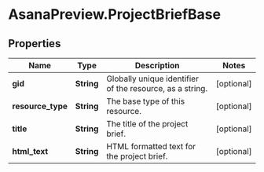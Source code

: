 # AsanaPreview.ProjectBriefBase

## Properties
Name | Type | Description | Notes
------------ | ------------- | ------------- | -------------
**gid** | **String** | Globally unique identifier of the resource, as a string. | [optional] 
**resource_type** | **String** | The base type of this resource. | [optional] 
**title** | **String** | The title of the project brief. | [optional] 
**html_text** | **String** | HTML formatted text for the project brief. | [optional] 
